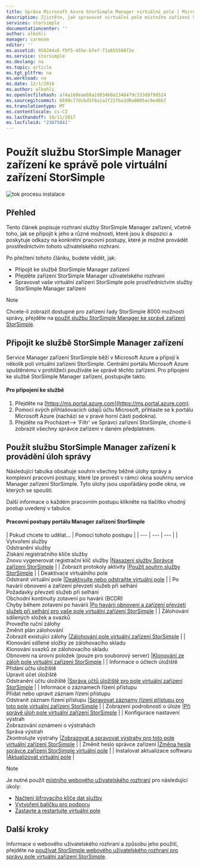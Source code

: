 ```yaml
---
title: Správa Microsoft Azure StorSimple Manager virtuální pole | Microsoft Docs
description: Zjistěte, jak spravovat virtuální pole místního zařízení StorSimple pomocí služby StorSimple Manager zařízení na portálu Azure.
services: storsimple
documentationcenter: ''
author: alkohli
manager: carmonm
editor: ''
ms.assetid: 958244a5-f9f5-455e-b7ef-71a65558872e
ms.service: storsimple
ms.devlang: na
ms.topic: article
ms.tgt_pltfrm: na
ms.workload: na
ms.date: 12/1/2016
ms.author: alkohli
ms.openlocfilehash: a74a160eae88a2d03460a1346479c333d8f9d524
ms.sourcegitcommit: 6699c77dcbd5f8a1a2f21fba3d0a0005ac9ed6b7
ms.translationtype: MT
ms.contentlocale: cs-CZ
ms.lasthandoff: 10/11/2017
ms.locfileid: "23875841"
---
```

# <a name="use-the-storsimple-device-manager-service-to-administer-your-storsimple-virtual-array"></a>Použít službu StorSimple Manager zařízení ke správě pole virtuální zařízení StorSimple
![tok procesu instalace](./media/storsimple-virtual-array-manager-service-administration/manage4.png)

## <a name="overview"></a>Přehled
Tento článek popisuje rozhraní služby StorSimple Manager zařízení, včetně toho, jak se připojit k jeho a různé možnosti, které jsou k dispozici a poskytuje odkazy na konkrétní pracovní postupy, které je možné provádět prostřednictvím tohoto uživatelského rozhraní.

Po přečtení tohoto článku, budete vědět, jak:

* Připojit ke službě StorSimple Manager zařízení
* Přejděte zařízení StorSimple Manager uživatelského rozhraní
* Spravovat vaše virtuální zařízení StorSimple pole prostřednictvím služby StorSimple Manager zařízení

> [!NOTE]
> Chcete-li zobrazit dostupné pro zařízení řady StorSimple 8000 možnosti správy, přejděte na [použít službu StorSimple Manager ke správě zařízení StorSimple](storsimple-manager-service-administration.md).
> 
> 

## <a name="connect-to-the-storsimple-device-manager-service"></a>Připojit ke službě StorSimple Manager zařízení
Service Manager zařízení StorSimple běží v Microsoft Azure a připojí k několik polí virtuální zařízení StorSimple. Centrální portálu Microsoft Azure spuštěnému v prohlížeči používáte ke správě těchto zařízení. Pro připojení ke službě StorSimple Manager zařízení, postupujte takto.

#### <a name="to-connect-to-the-service"></a>Pro připojení ke službě
1. Přejděte na [https://ms.portal.azure.com](https://ms.portal.azure.com).
2. Pomocí svých přihlašovacích údajů účtu Microsoft, přihlaste se k portálu Microsoft Azure (nachází se v pravé horní části podokna).
3. Přejděte na Procházet--> 'Filtr' ve Správci zařízení StorSimple, chcete-li zobrazit všechny správce zařízení v daném předplatném.

## <a name="use-the-storsimple-device-manager-service-to-perform-management-tasks"></a>Použít službu StorSimple Manager zařízení k provádění úloh správy
Následující tabulka obsahuje souhrn všechny běžné úlohy správy a komplexní pracovní postupy, které lze provést v rámci okna souhrnu service Manager zařízení StorSimple. Tyto úlohy jsou uspořádány podle okna, ve kterých se spouští.

Další informace o každém pracovním postupu klikněte na tlačítko vhodný postup uvedený v tabulce.

#### <a name="storsimple-device-manager-workflows"></a>Pracovní postupy portálu Manager zařízení StorSimple
| Pokud chcete to udělat... | Pomocí tohoto postupu |
| --- | --- | --- |
| Vytvoření služby</br>Odstranění služby</br>Získání registračního klíče služby</br>Znovu vygenerovat registrační klíč služby |[Nasazení služby Správce zařízení StorSimple](storsimple-virtual-array-manage-service.md) |
| Zobrazit protokoly aktivity |[Použít souhrn služby StorSimple](storsimple-virtual-array-service-summary.md) |
| Deaktivace virtuálního pole</br>Odstranit virtuální pole |[Deaktivujte nebo odstraňte virtuální pole](storsimple-virtual-array-deactivate-and-delete-device.md) |
| Po havárii obnovení a zařízení převzetí služeb při selhání</br>Požadavky převzetí služeb při selhání</br>Obchodní kontinuity zotavení po havárii (BCDR)</br>Chyby během zotavení po havárii |[Po havárii obnovení a zařízení převzetí služeb při selhání pro vaše pole virtuální zařízení StorSimple](storsimple-virtual-array-failover-dr.md) |
| Zálohování sdílených složek a svazků</br>Proveďte ruční zálohy</br>Změnit plán zálohování</br>Zobrazit existující zálohy |[Zálohování pole virtuální zařízení StorSimple](storsimple-virtual-array-backup.md) |
| Klonování sdílené složky ze zálohovacího skladu</br>Klonování svazků ze zálohovacího skladu</br>Obnovení na úrovni položek (pouze pro souborový server) |[Klonování ze záloh pole virtuální zařízení StorSimple](storsimple-virtual-array-clone.md) |
| Informace o účtech úložiště</br>Přidání účtu úložiště</br>Upravit účet úložiště</br>Odstranění účtu úložiště |[Správa účtů úložiště pro pole virtuální zařízení StorSimple](storsimple-virtual-array-manage-storage-accounts.md) |
| Informace o záznamech řízení přístupu</br>Přidat nebo upravit záznam řízení přístupu </br>Odstranit záznam řízení přístupu |[Spravovat záznamy řízení přístupu pro toto pole virtuální zařízení StorSimple](storsimple-virtual-array-manage-acrs.md) |
| Zobrazení podrobností o úloze |[Při správě úloh pole virtuální zařízení StorSimple](storsimple-virtual-array-manage-jobs.md) |
| Konfigurace nastavení výstrah</br>Zobrazování oznámení o výstrahách</br>Správa výstrah</br>Zkontrolujte výstrahy |[Zobrazovat a spravovat výstrahy pro toto pole virtuální zařízení StorSimple](storsimple-virtual-array-manage-alerts.md) |
| Změnit heslo správce zařízení |[Změna hesla správce zařízení StorSimple virtuální pole](storsimple-virtual-array-change-device-admin-password.md) |
| Instalovat aktualizace softwaru |[Aktualizovat virtuální pole](storsimple-virtual-array-install-update.md) |

> [!NOTE]
> Je nutné použít [místního webového uživatelského rozhraní](storsimple-ova-web-ui-admin.md) pro následující úkoly:
> 
> * [Načtení šifrovacího klíče dat služby](storsimple-ova-web-ui-admin.md#get-the-service-data-encryption-key)
> * [Vytvoření balíčku pro podporu](storsimple-ova-web-ui-admin.md#generate-a-log-package)
> * [Zastavte a restartujte virtuální pole](storsimple-ova-web-ui-admin.md#shut-down-and-restart-your-device)
> 
> 

## <a name="next-steps"></a>Další kroky
Informace o webového uživatelského rozhraní a způsobu jeho použití, přejděte na [používat StorSimple webového uživatelského rozhraní pro správu pole virtuální zařízení StorSimple](storsimple-ova-web-ui-admin.md).

